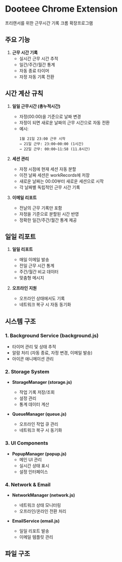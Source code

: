 # Dooteee Chrome Extension

프리랜서를 위한 근무시간 기록 크롬 확장프로그램

## 주요 기능

1. **근무 시간 기록**
   - 실시간 근무 시간 추적
   - 일간/주간/월간 통계
   - 자동 종료 타이머
   - 자정 자동 기록 전환

## 시간 계산 규칙

1. **일일 근무시간 (총누적시간)**
   - 자정(00:00)을 기준으로 날짜 변경
   - 자정이 되면 새로운 날짜의 근무 시간으로 자동 전환
   - 예시:
     ```
     1월 21일 23:00 근무 시작
     → 21일 근무: 23:00~00:00 (1시간)
     → 22일 근무: 00:00~11:58 (11.8시간)
     ```

2. **세션 관리**
   - 자정 시점에 현재 세션 자동 분할
   - 이전 날짜 세션은 workRecords에 저장
   - 새로운 날짜는 00:00부터 새로운 세션으로 시작
   - 각 날짜별 독립적인 근무 시간 기록

3. **이메일 리포트**
   - 전날의 근무 기록만 포함
   - 자정을 기준으로 분할된 시간 반영
   - 정확한 일간/주간/월간 통계 제공

## 일일 리포트

1. **일일 리포트**
   - 매일 이메일 발송
   - 전일 근무 시간 통계
   - 주간/월간 비교 데이터
   - 맞춤형 메시지

3. **오프라인 지원**
   - 오프라인 상태에서도 기록
   - 네트워크 복구 시 자동 동기화

## 시스템 구조

### 1. Background Service (background.js)
- 타이머 관리 및 상태 추적
- 알람 처리 (자동 종료, 자정 변경, 이메일 발송)
- 아이콘 애니메이션 관리

### 2. Storage System
- **StorageManager (storage.js)**
  - 작업 기록 저장/조회
  - 설정 관리
  - 통계 데이터 계산

- **QueueManager (queue.js)**
  - 오프라인 작업 큐 관리
  - 네트워크 복구 시 동기화

### 3. UI Components
- **PopupManager (popup.js)**
  - 메인 UI 관리
  - 실시간 상태 표시
  - 설정 인터페이스

### 4. Network & Email
- **NetworkManager (network.js)**
  - 네트워크 상태 모니터링
  - 오프라인/온라인 전환 처리

- **EmailService (email.js)**
  - 일일 리포트 발송
  - 이메일 템플릿 관리

## 파일 구조
